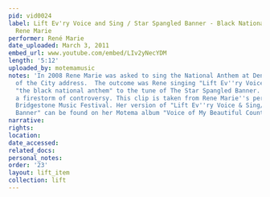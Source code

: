 ```yaml
---
pid: vid0024
label: Lift Ev'ry Voice and Sing / Star Spangled Banner - Black National Anthem -
  Rene Marie
performer: René Marie
date_uploaded: March 3, 2011
embed_url: www.youtube.com/embed/LIv2yNecYDM
length: '5:12'
uploaded_by: motemamusic
notes: 'In 2008 Rene Marie was asked to sing the National Anthem at Denver''s State
  of the City address.  The outcome was Rene singing "Lift Ev''ry Voice and Sing",
  "the black national anthem" to the tune of The Star Spangled Banner. This caused
  a firestorm of controversy. This clip is taken from Rene Marie''s performance the
  Bridgestone Music Festival. Her version of "Lift Ev''ry Voice & Sing/ Star Spangled
  Banner" can be found on her Motema album "Voice of My Beautiful Country":'
narrative: 
rights: 
location: 
date_accessed: 
related_docs: 
personal_notes: 
order: '23'
layout: lift_item
collection: lift
---
```

